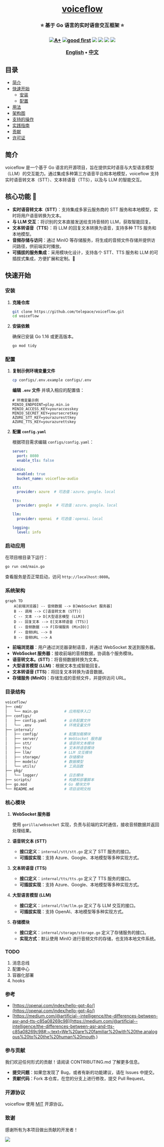 <h1 align="center" style="border-bottom: none">
    <b>
        <a href="https://github.com/telepace/voiceflow">voiceflow</a><br>
    </b>
</h1>
<h3 align="center" style="border-bottom: none">
      ⭐️ 基于 Go 语言的实时语音交互框架 ⭐️ <br>
<h3>


<p align=center>
<a href="https://goreportcard.com/report/github.com/telepace/voiceflow"><img src="https://goreportcard.com/badge/github.com/telepace/voiceflow" alt="A+"></a>
<a href="https://github.com/issues?q=org%telepace+is%3Aissue+label%3A%22good+first+issue%22+no%3Aassignee"><img src="https://img.shields.io/github/issues/telepace/voiceflow/good%20first%20issue?logo=%22github%22" alt="good first"></a>
<a href="https://github.com/telepace/voiceflow"><img src="https://img.shields.io/github/stars/telepace/voiceflow.svg?style=flat&logo=github&colorB=deeppink&label=stars"></a>
<a href="https://join.slack.com/t/telepace/shared_invite/zt-1se0k2bae-lkYzz0_T~BYh3rjkvlcUqQ"><img src="https://img.shields.io/badge/Slack-100%2B-blueviolet?logo=slack&amp;logoColor=white"></a>
<a href="https://github.com/telepace/voiceflow/blob/main/LICENSE"><img src="https://img.shields.io/badge/license-Apache--2.0-green"></a>
<a href="https://golang.org/"><img src="https://img.shields.io/badge/Language-Go-blue.svg"></a>
</p>


<p align="center">
    <a href="./README.md"><b>English</b></a> •
    <a href="./README_zh-CN.md"><b>中文</b></a>
</p>

## 目录

- [简介](#简介)
- [快速开始](#快速开始)
  - [安装](#安装)
  - [配置](#配置)
- [用法](#用法)
- [架构图](#架构图)
- [支持的操作](#支持的操作)
- [实践指南](#实践指南)
- [贡献](#贡献)
- [许可证](#许可证)

## 简介

voiceflow 是一个基于 Go 语言的开源项目，旨在提供实时语音与大型语言模型（LLM）的交互能力。通过集成多种第三方语音平台和本地模型，voiceflow 支持实时语音转文本（STT）、文本转语音（TTS），以及与 LLM 的智能交互。

## 核心功能 🌟

- **实时语音转文本（STT）**：支持集成多家云服务商的 STT 服务和本地模型，实时将用户语音转换为文本。
- **与 LLM 交互**：将识别的文本直接发送给支持音频的 LLM，获取智能回复。
- **文本转语音（TTS）**：将 LLM 的回复文本转换为语音，支持多种 TTS 服务和本地模型。
- **音频存储与访问**：通过 MinIO 等存储服务，将生成的音频文件存储并提供访问路径，供前端实时播放。
- **可插拔的服务集成**：采用模块化设计，支持各个 STT、TTS 服务和 LLM 的可插拔式集成，方便扩展和定制。🎉



## 快速开始

### 安装

1. **克隆仓库**

   ```bash
   git clone https://github.com/telepace/voiceflow.git
   cd voiceflow
   ```

2. **安装依赖**

   确保已安装 Go 1.16 或更高版本。

   ```bash
   go mod tidy
   ```

### 配置

1. **复制示例环境变量文件**

   ```bash
   cp configs/.env.example configs/.env
   ```

   **编辑 `.env` 文件** 并填入相应的配置值：

   ```env
   # 环境变量示例
   MINIO_ENDPOINT=play.min.io
   MINIO_ACCESS_KEY=youraccesskey
   MINIO_SECRET_KEY=yoursecretkey
   AZURE_STT_KEY=yourazuresttkey
   AZURE_TTS_KEY=yourazurettskey
   ```

2. **配置 `config.yaml`**

   根据项目需求编辑 `configs/config.yaml`：

   ```yaml
   server:
     port: 8080
     enable_tls: false

   minio:
     enabled: true
     bucket_name: voiceflow-audio

   stt:
     provider: azure  # 可选值：azure、google、local

   tts:
     provider: google  # 可选值：azure、google、local

   llm:
     provider: openai  # 可选值：openai、local

   logging:
     level: info
   ```

### 启动应用

在项目根目录下运行：

```bash
go run cmd/main.go
```

查看服务是否正常启动，访问 `http://localhost:8080`。

### 系统架构

```mermaid
graph TD
    A[前端浏览器] -- 音频数据 --> B[WebSocket 服务器]
    B -- 调用 --> C[语音转文本 (STT)]
    C -- 文本 --> D[大型语言模型 (LLM)]
    D -- 回复文本 --> E[文本转语音 (TTS)]
    E -- 音频数据 --> F[存储服务 (MinIO)]
    F -- 音频URL --> B
    B -- 音频URL --> A
```

- **前端浏览器**：用户通过浏览器录制语音，并通过 WebSocket 发送到服务器。
- **WebSocket 服务器**：接收前端的音频数据，协调各个服务模块。
- **语音转文本。(STT)**：将音频数据转换为文本。
- **大型语言模型 (LLM)**：根据文本生成智能回复。
- **文本转语音 (TTS)**：将回复文本转换为语音数据。
- **存储服务 (MinIO)**：存储生成的音频文件，并提供访问 URL。

### 目录结构

```bash
voiceflow/
├── cmd/
│   └── main.go            # 应用程序入口
├── configs/
│   ├── config.yaml        # 业务配置文件
│   └── .env               # 环境变量文件
├── internal/
│   ├── config/            # 配置加载模块
│   ├── server/            # WebSocket 服务器
│   ├── stt/               # 语音转文本模块
│   ├── tts/               # 文本转语音模块
│   ├── llm/               # LLM 交互模块
│   ├── storage/           # 存储模块
│   ├── models/            # 数据模型
│   └── utils/             # 工具函数
├── pkg/
│   └── logger/            # 日志模块
├── scripts/               # 构建和部署脚本
├── go.mod                 # Go 模块文件
└── README.md              # 项目说明文档
```

### 核心模块

1. **WebSocket 服务器**

   使用 `gorilla/websocket` 实现，负责与前端的实时通信，接收音频数据并返回处理结果。

2. **语音转文本 (STT)**

   - **接口定义**：`internal/stt/stt.go` 定义了 STT 服务的接口。
   - **可插拔实现**：支持 Azure、Google、本地模型等多种实现方式。

3. **文本转语音 (TTS)**

   - **接口定义**：`internal/tts/tts.go` 定义了 TTS 服务的接口。
   - **可插拔实现**：支持 Azure、Google、本地模型等多种实现方式。

4. **大型语言模型 (LLM)**

   - **接口定义**：`internal/llm/llm.go` 定义了与 LLM 交互的接口。
   - **可插拔实现**：支持 OpenAI、本地模型等多种实现方式。

5. **存储模块**

   - **接口定义**：`internal/storage/storage.go` 定义了存储服务的接口。
   - **实现方式**：默认使用 MinIO 进行音频文件的存储，也支持本地文件系统。

### TODO

1. 消息总线
2. 配置中心
3. 容器化部署
4. hooks

### 参考

- [https://openai.com/index/hello-gpt-4o/](https://openai.com/index/hello-gpt-4o/)
- [https://medium.com/@artificial--intelligence/the-differences-between-asr-and-tts-c85a08269c98](https://medium.com/@artificial--intelligence/the-differences-between-asr-and-tts-c85a08269c98#:~:text=We%20are%20familiar%20with%20the,analogous%20to%20the%20human%20mouth.)

### 参与贡献

我们欢迎任何形式的贡献！请阅读 CONTRIBUTING.md 了解更多信息。

- **提交问题**：如果您发现了 Bug，或者有新的功能建议，请在 Issues 中提交。
- **贡献代码**：Fork 本仓库，在您的分支上进行修改，提交 Pull Request。

### 开源协议

voiceflow 使用 [MIT](./LICENSE) 开源协议。

### 致谢

感谢所有为本项目做出贡献的开发者！

<a href="https://github.com/telepace/voiceflow/graphs/contributors">
  <img src="https://contrib.rocks/image?repo=telepace/voiceflow" />
